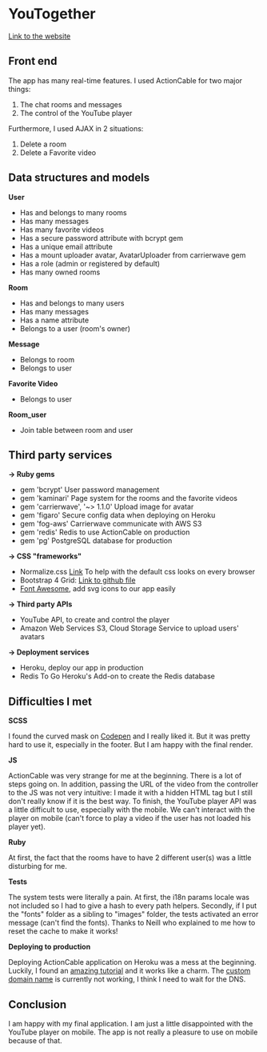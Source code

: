 # YouTogether
[Link to the website](https://youtogether.herokuapp.com/)

## Front end
The app has many real-time features. I used ActionCable for two major things:
1. The chat rooms and messages
2. The control of the YouTube player

Furthermore, I used AJAX in 2 situations:
1. Delete a room
2. Delete a Favorite video

## Data structures and models
**User**
* Has and belongs to many rooms
* Has many messages
* Has many favorite videos
* Has a secure password attribute with bcrypt gem
* Has a unique email attribute
* Has a mount uploader avatar, AvatarUploader from carrierwave gem
* Has a role (admin or registered by default)
* Has many owned rooms

**Room**
* Has and belongs to many users
* Has many messages
* Has a name attribute
* Belongs to a user (room's owner)

**Message**
* Belongs to room
* Belongs to user

**Favorite Video**
* Belongs to user

**Room_user**
* Join table between room and user

## Third party services
**-> Ruby gems**
* gem 'bcrypt' User password management
* gem 'kaminari' Page system for the rooms and the favorite videos
* gem 'carrierwave', '~> 1.1.0' Upload image for avatar
* gem 'figaro' Secure config data when deploying on Heroku
* gem 'fog-aws' Carrierwave communicate with AWS S3
* gem 'redis' Redis to use ActionCable on production
* gem 'pg' PostgreSQL database for production

**-> CSS "frameworks"**
* Normalize.css [Link](https://github.com/necolas/normalize.css) To help with the default css looks on every browser
* Bootstrap 4 Grid: [Link to github file](https://github.com/twbs/bootstrap/blob/v4-dev/dist/css/bootstrap-grid.css)
* [Font Awesome](https://fontawesome.com/), add svg icons to our app easily

**-> Third party APIs**
* YouTube API, to create and control the player
* Amazon Web Services S3, Cloud Storage Service to upload users' avatars

**-> Deployment services**
* Heroku, deploy our app in production
* Redis To Go Heroku's Add-on to create the Redis database

## Difficulties I met
**SCSS**

I found the curved mask on [Codepen](https://codepen.io/doubletake/pen/NMYvym) and I really liked it. But it was pretty hard to use it, especially in the footer. But I am happy with the final render.

**JS**

ActionCable was very strange for me at the beginning. There is a lot of steps going on.
In addition, passing the URL of the video from the controller to the JS was not very intuitive: I made it with a hidden HTML tag but I still don't really know if it is the best way.
To finish, the YouTube player API was a little difficult to use, especially with the mobile. We can't interact with the player on mobile (can't force to play a video if the user has not loaded his player yet).

**Ruby**

At first, the fact that the rooms have to have 2 different user(s)  was a little disturbing for me.

**Tests**

The system tests were literally a pain. At first, the i18n params locale was not included so I had to give a hash to every path helpers. Secondly, if I put the "fonts" folder as a sibling to "images" folder, the tests activated an error message (can't find the fonts). Thanks to Neill who explained to me how to reset the cache to make it works!

**Deploying to production**

Deploying ActionCable application on Heroku was a mess at the beginning. Luckily, I found an [amazing tutorial](https://blog.heroku.com/real_time_rails_implementing_websockets_in_rails_5_with_action_cable) and it works like a charm. The [custom domain name](http://youtogether.ch/) is currently not working, I think I need to wait for the DNS.

## Conclusion
I am happy with my final application. I am just a little disappointed with the YouTube player on mobile. The app is not really a pleasure to use on mobile because of that.
